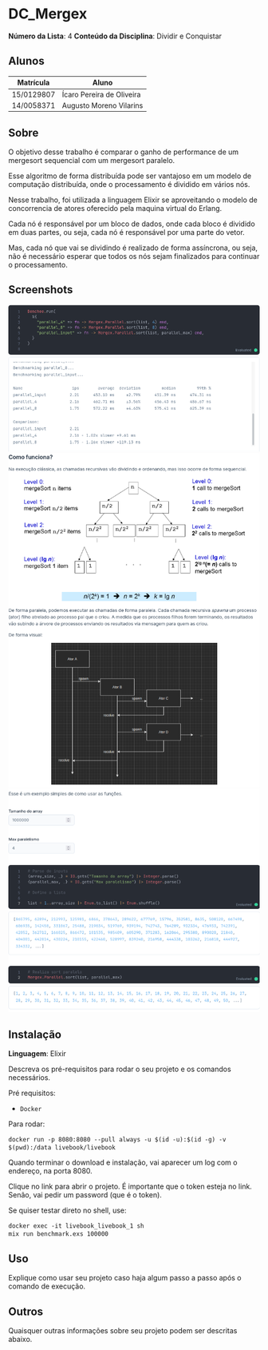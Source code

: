 # DC_Mergex

**Número da Lista**: 4
**Conteúdo da Disciplina**: Dividir e Conquistar<br>

## Alunos
|Matrícula | Aluno |
| -- | -- |
| 15/0129807  |  Ícaro Pereira de Oliveira |
| 14/0058371  |  Augusto Moreno Vilarins |

## Sobre 

O objetivo desse trabalho é comparar o ganho de performance de um mergesort sequencial com um mergesort paralelo.

Esse algoritmo de forma distribuída pode ser vantajoso em um modelo de computação distribuída, onde o processamento é dividido em vários nós.

Nesse trabalho, foi utilizada a linguagem Elixir se aproveitando o modelo de concorrencia de atores oferecido pela maquina virtual do Erlang. 

Cada nó é responsável por um bloco de dados, onde cada bloco é dividido em duas partes, ou seja, cada nó é responsável por uma parte do vetor.

Mas, cada nó que vai se dividindo é realizado de forma assíncrona, ou seja, não é necessário esperar que todos os nós sejam finalizados para continuar o processamento.

## Screenshots
![](images/benchee1.png)
![](images/comparacao_visual.png)
![](images/inputs.png)



## Instalação 
**Linguagem**: Elixir<br>

Descreva os pré-requisitos para rodar o seu projeto e os comandos necessários.

Pré requisitos:

* `Docker`

Para rodar: 

```shell
docker run -p 8080:8080 --pull always -u $(id -u):$(id -g) -v $(pwd):/data livebook/livebook
```

Quando terminar o download e instalação, vai aparecer um log com o endereço, na porta 8080.

Clique no link para abrir o projeto. É importante que o token esteja no link. Senão, vai pedir
um password (que é o token).

Se quiser testar direto no shell, use:

```
docker exec -it livebook_livebook_1 sh
mix run benchmark.exs 100000
```

## Uso 
Explique como usar seu projeto caso haja algum passo a passo após o comando de execução.

## Outros 
Quaisquer outras informações sobre seu projeto podem ser descritas abaixo.